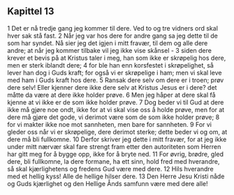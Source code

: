 ## Kapittel 13

1 Det er nå tredje gang jeg kommer til dere. Ved to og tre vidners ord skal hver sak stå fast.
2 Når jeg var hos dere for andre gang sa jeg dette til de som har syndet. Nå sier jeg det igjen i mitt fravær, til dem og alle dere andre; at når jeg kommer tilbake vil jeg ikke vise skånsel -
3 siden dere krever et bevis på at Kristus taler i meg, han som ikke er skrøpelig hos dere, men er sterk iblandt dere;
4 for ble han enn korsfestet i skrøpelighet, så lever han dog i Guds kraft; for også vi er skrøpelige i ham; men vi skal leve med ham i Guds kraft hos dere.
5 Ransak dere selv om dere er i troen; prøv dere selv! Eller kjenner dere ikke dere selv at Kristus Jesus er i dere? det måtte da være at dere ikke holder prøve.
6 Men jeg håper at dere skal få kjenne at vi ikke er de som ikke holder prøve.
7 Dog beder vi til Gud at dere ikke må gjøre noe ondt, ikke for at vi skal vise oss å holde prøve, men for at dere må gjøre det gode, vi derimot være som de som ikke holder prøve;
8 for vi makter ikke noe mot sannheten, men bare for sannheten.
9 For vi gleder oss når vi er skrøpelige, dere derimot sterke; dette beder vi og om, at dere må bli fullkomne.
10 Derfor skriver jeg dette i mitt fravær, for at jeg ikke under mitt nærvær skal fare strengt fram etter den autoriteten som Herren har gitt meg for å bygge opp, ikke for å bryte ned.
11 For øvrig, brødre, gled dere, bli fullkomne, la dere formane, ha ett sinn, hold fred med hverandre, så skal kjærlighetens og fredens Gud være med dere.
12 Hils hverandre med et hellig kyss! Alle de hellige hilser dere.
13 Den Herre Jesu Kristi nåde og Guds kjærlighet og den Hellige Ånds samfunn være med dere alle!
